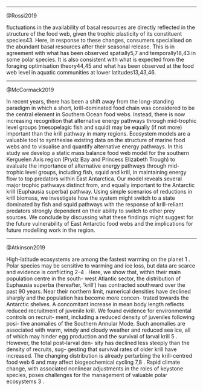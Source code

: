 
------------
@Rossi2019

fluctuations in the availability of basal resources are directly reflected in the structure of the food web, given the trophic plasticity of its constituent species43. Here, in response to these changes, consumers specialised on the abundant basal resources after their seasonal release. This is in agreement with what has been observed spatially5,7 and temporally18,43 in some polar species. It is also consistent with what is expected from the foraging optimisation theory44,45 and what has been observed at the food web level in aquatic communities at lower latitudes13,43,46.


------------
@McCormack2019

In recent years, there has been a shift away from the long-standing paradigm in which a short, krill-dominated food chain was considered to be the central element in Southern Ocean food webs. Instead, there is now increasing recognition that alternative energy pathways through mid-trophic level groups (mesopelagic fish and squid) may be equally (if not more) important than the krill pathway in many regions. Ecosystem models are a valuable tool to synthesise existing data on the structure of marine food webs and to visualise and quantify alternative energy pathways. In this study we develop a static mass balance food web model for the southern Kerguelen Axis region (Prydz Bay and Princess Elizabeth Trough) to evaluate the importance of alternative energy pathways through mid-trophic level groups, including fish, squid and krill, in maintaining energy flow to top predators within East Antarctica. Our model reveals several major trophic pathways distinct from, and equally important to the Antarctic krill (Euphausia superba) pathway. Using simple scenarios of reductions in krill biomass, we investigate how the system might switch to a state dominated by fish and squid pathways with the response of krill-reliant predators strongly dependent on their ability to switch to other prey sources. We conclude by discussing what these findings might suggest for the future vulnerability of East Antarctic food webs and the implications for future modelling work in the region.

-----------
@Atkinson2019

High-latitude ecosystems are among the fastest warming on
the planet 1 . Polar species may be sensitive to warming and ice
loss, but data are scarce and evidence is conflicting 2–4 . Here,
we show that, within their main population centre in the south-
west Atlantic sector, the distribution of Euphausia superba
(hereafter, ‘krill’) has contracted southward over the past
90 years. Near their northern limit, numerical densities have
declined sharply and the population has become more concen-
trated towards the Antarctic shelves. A concomitant increase
in mean body length reflects reduced recruitment of juvenile
krill. We found evidence for environmental controls on recruit-
ment, including a reduced density of juveniles following posi-
tive anomalies of the Southern Annular Mode. Such anomalies
are associated with warm, windy and cloudy weather and
reduced sea ice, all of which may hinder egg production and
the survival of larval krill 5 . However, the total post-larval den-
sity has declined less steeply than the density of recruits, sug-
gesting that survival rates of older krill have increased. The
changing distribution is already perturbing the krill-centred
food web 6 and may affect biogeochemical cycling 7,8 . Rapid
climate change, with associated nonlinear adjustments in the
roles of keystone species, poses challenges for the management of valuable polar ecosystems 3 .